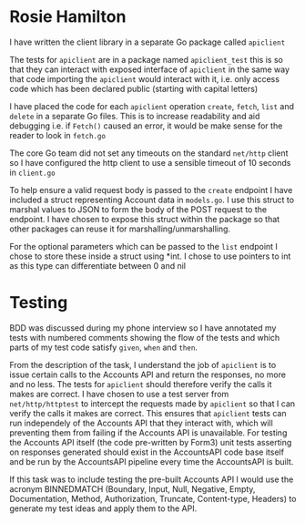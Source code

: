 # Rosie Hamilton

I have written the client library in a separate Go package called `apiclient`

The tests for `apiclient` are in a package named `apiclient_test` this is so that they can interact 
with exposed interface of `apiclient` in the same way that code importing the `apiclient` would 
interact with it, i.e. only access code which has been declared public (starting with capital letters)

I have placed the code for each `apiclient` operation `create`, `fetch`, `list` and `delete` in a separate Go files. 
This is to increase readability and aid debugging i.e. if `Fetch()` caused an error, it would be make sense for the reader to look in `fetch.go`

The core Go team did not set any timeouts on the standard `net/http` client so I have configured the http client to use a sensible timeout of 10 seconds in `client.go`

To help ensure a valid request body is passed to the `create` endpoint I have included a struct representing Account data in `models.go`. I use this struct to marshal values to JSON to form the body of the POST request to the endpoint. I have chosen to expose this struct within the package so that other packages can reuse it for marshalling/unmarshalling.

For the optional parameters which can be passed to the `list` endpoint I chose to store these inside a struct using *int. I chose to use pointers to int as this type can differentiate between 0 and nil

# Testing

BDD was discussed during my phone interview so I have annotated my tests with numbered comments showing the flow of the tests and which parts of my test code satisfy `given`, `when` and `then`.

From the description of the task, I understand the job of `apiclient` is to issue certain calls to the Accounts API and return the responses, no more and no less. The tests for `apiclient` should therefore verify the calls it makes are correct. I have chosen to use a test server from  `net/http/httptest` to intercept the requests made by `apiclient` so that I can verify the calls it makes are correct. This ensures that `apiclient` tests can run independely of the Accounts API that they interact with, which will preventing them from failing if the Accounts API is unavailable. For testing the Accounts API itself (the code pre-written by Form3) unit tests asserting on responses generated should exist in the AccountsAPI code base itself and be run by the AccountsAPI pipeline every time the AccountsAPI is built. 

If this task was to include testing the pre-built Accounts API I would use the acronym BINNEDMATCH (Boundary, Input, Null, Negative, Empty, Documentation, Method, Authorization, Truncate, Content-type, Headers) to generate my test ideas and apply them to the API.


